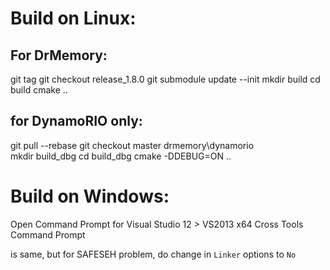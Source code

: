 Build on Linux:
===============

For DrMemory:
------------
git tag
git checkout release_1.8.0
git submodule update --init
mkdir build
cd build
cmake ..

for DynamoRIO only:
----------------------------
git pull --rebase
git checkout master
drmemory\dynamorio\
mkdir build_dbg
cd build_dbg
cmake -DDEBUG=ON ..

Build on Windows:
=================
Open Command Prompt for Visual Studio 12 > VS2013 x64 Cross Tools Command Prompt

is same, but for SAFESEH problem, do
change in `Linker` options to `No`
